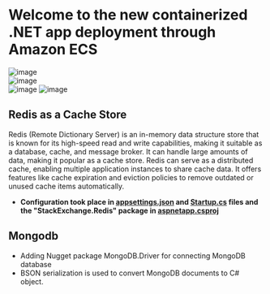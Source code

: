 #  Welcome to the new containerized .NET app deployment through Amazon ECS

![image](../awesome-compose/imgs/Screenshot%202023-07-22%20174658.png)  
![image](../awesome-compose/imgs/1.png)  
![image](../awesome-compose/imgs/2.png)
![image](../awesome-compose/imgs/Screenshot%202023-07-22%20172849.png)

## Redis as a Cache Store
Redis (Remote Dictionary Server) is an in-memory data structure store that is known for its high-speed read and write capabilities, making it suitable as a database, cache, and message broker. It can handle large amounts of data, making it popular as a cache store. Redis can serve as a distributed cache, enabling multiple application instances to share cache data. It offers features like cache expiration and eviction policies to remove outdated or unused cache items automatically.  
- **Configuration took place in [appsettings.json](../awesome-compose/app/aspnetapp/appsettings.json) and [Startup.cs](../awesome-compose/app/aspnetapp/Startup.cs) files and the "StackExchange.Redis" package in [aspnetapp.csproj](../awesome-compose/app/aspnetapp/aspnetapp.csproj)**  

## Mongodb 
- Adding Nugget package MongoDB.Driver for connecting MongoDB database
- BSON serialization is used to convert MongoDB documents to C# object.

